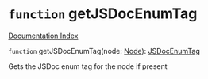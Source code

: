 # `function` getJSDocEnumTag

[Documentation Index](../README.md)

`function` getJSDocEnumTag(node: [Node](../interface.Node/README.md)): [JSDocEnumTag](../interface.JSDocEnumTag/README.md)

Gets the JSDoc enum tag for the node if present

